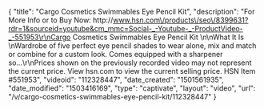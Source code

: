 {
    "title": "Cargo Cosmetics Swimmables Eye Pencil Kit",
    "description": "For More Info or to Buy Now: http:\/\/www.hsn.com\/products\/seo\/8399631?rdr=1&sourceid=youtube&cm_mmc=Social-_-Youtube-_-ProductVideo-_-551953\r\nCargo Cosmetics Swimmables Eye Pencil Kit  \n\nWhat It Is \nWardrobe of five perfect eye pencil shades to wear alone, mix and match or combine for a custom look. Comes equipped with a sharpener so...\r\nPrices shown on the previously recorded video may not represent the current price.  View hsn.com to view the current selling price. HSN Item #551953",
    "videoid": "112328447",
    "date_created": "1501561935",
    "date_modified": "1503416169",
    "type": "captivate",
    "layout": "video",
    "url": "\/v\/cargo-cosmetics-swimmables-eye-pencil-kit\/112328447"
}